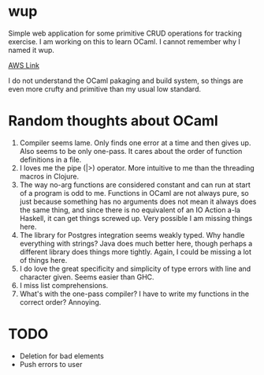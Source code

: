# wup
Simple web application for some primitive CRUD operations for tracking exercise. I am working on this to learn OCaml. I cannot remember why I named it wup.

[AWS Link](http://ec2-13-59-240-22.us-east-2.compute.amazonaws.com/wup)

I do not understand the OCaml pakaging and build system, so things are even more crufty and primitive than my usual low standard.

# Random thoughts about OCaml

1) Compiler seems lame. Only finds one error at a time and then gives up. Also seems to be only one-pass. It cares about the order of function definitions in a file.
2) I loves me the pipe (|>) operator. More intuitive to me than the threading macros in Clojure.
3) The way no-arg functions are considered constant and can run at start of a program is odd to me. Functions in OCaml are not always pure, so just because something has no arguments does not mean it always does the same thing, and since there is no equivalent of an IO Action a-la Haskell, it can get things screwed up. Very possible I am missing things here.
4) The library for Postgres integration seems weakly typed. Why handle everything with strings? Java does much better here, though perhaps a different library does things more tightly. Again, I could be missing a lot of things here.
5) I do love the great specificity and simplicity of type errors with line and character given. Seems easier than GHC.
6) I miss list comprehensions.
7) What's with the one-pass compiler? I have to write my functions in the correct order? Annoying.

# TODO

* Deletion for bad elements
* Push errors to user

